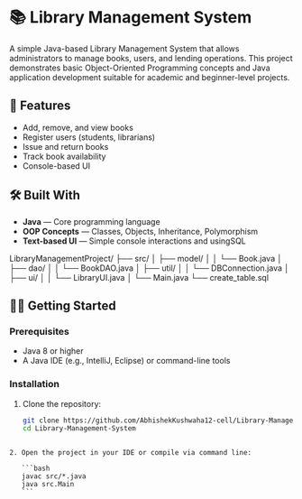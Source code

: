 # 📚 Library Management System

A simple Java-based Library Management System that allows administrators to manage books, users, and lending operations. This project demonstrates basic Object-Oriented Programming concepts and Java application development suitable for academic and beginner-level projects.

## 🚀 Features

- Add, remove, and view books
- Register users (students, librarians)
- Issue and return books
- Track book availability
- Console-based UI

## 🛠️ Built With

- **Java** — Core programming language
- **OOP Concepts** — Classes, Objects, Inheritance, Polymorphism
- **Text-based UI** — Simple console interactions and usingSQL

LibraryManagementProject/
├── src/
│   ├── model/
│   │   └── Book.java
│   ├── dao/
│   │   └── BookDAO.java
│   ├── util/
│   │   └── DBConnection.java
│   ├── ui/
│   │   └── LibraryUI.java
│   └── Main.java
└── create_table.sql

## 🧑‍💻 Getting Started

### Prerequisites

- Java 8 or higher
- A Java IDE (e.g., IntelliJ, Eclipse) or command-line tools

### Installation

1. Clone the repository:
   ```bash
   git clone https://github.com/AbhishekKushwaha12-cell/Library-Management-System.git
   cd Library-Management-System
````

2. Open the project in your IDE or compile via command line:

   ```bash
   javac src/*.java
   java src.Main
   ```
